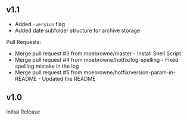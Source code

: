 ## v1.1
* Added `-version` flag
* Added date subfolder structure for archive storage

Pull Requests:
* Merge pull request #3 from moebrowne/master - Install Shell Script
* Merge pull request #4 from moebrowne/hotfix/log-spelling - Fixed spelling mistake in the log
* Merge pull request #5 from moebrowne/hotfix/version-param-in-README - Updated the README

## v1.0
Initial Release

